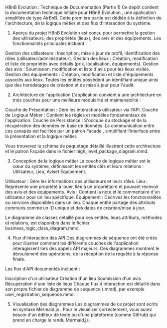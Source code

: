 HBnB Evolution : Technique de Documentation (Partie 1)
Ce dépôt contient la documentation technique initiale pour HBnB Evolution , une application simplifiée de type AirBnB. Cette première partie est dédiée à la définition de l'architecture, de la logique métier et des flux d'interaction du système.

1. Aperçu du projet
HBnB Evolution est conçu pour permettre la gestion des utilisateurs, des propriétés (lieux), des avis et des équipements. Les fonctionnalités principales incluent :

Gestion des utilisateurs : Inscription, mise à jour de profil, identification des rôles (utilisateur/administrateur).
Gestion des lieux : Création, modification et liste de propriétés avec détails (prix, localisation, équipements).
Gestion des avis : Soumission, modification et liste d'avis pour les lieux visités.
Gestion des équipements : Création, modification et liste d'équipements associés aux lieux.
Toutes les entités possèdent un identifiant unique ainsi que des horodatages de création et de mise à jour pour l'audit.

2. Architecture de l'application
L'application convient à une architecture en trois couches pour une meilleure modularité et maintenabilité :

Couche de Présentation : Gère les interactions utilisateur via l'API.
Couche de Logique Métier : Contient les règles et modèles fondamentaux de l'application.
Couche de Persistance : S'occupe du stockage et de la récupération des données en base de données.
La communication entre ces canapés est facilitée par un patron Facade , simplifiant l'interface entre la présentation et la logique métier.

Vous trouverez le schéma de paquetage détaillé illustrant cette architecture et le patron Façade dans le fichier high_level_package_diagram.mmd.

3. Conception de la logique métier
La couche de logique métier est le cœur du système, définissant les entités clés et leurs relations : Utilisateur, Lieu, Aviset Équipement.

Utilisateur : Gère les informations des utilisateurs et leurs rôles.
Lieu : Représente une propriété à louer, liée à un propriétaire et pouvant recevoir des avis et des équipements.
Avis : Contient la note et le commentaire d'un utilisateur pour un lieu spécifique.
Équipement : Décrivez les fonctionnalités ou services disponibles dans un lieu.
Chaque entité partage des attributs communs comme un ID unique et des dates de création/mise à jour.

Le diagramme de classes détaillé pour ces entités, leurs attributs, méthodes et relations, est disponible dans le fichier business_logic_class_diagram.mmd.

4. Flux d'interaction des API
Des diagrammes de séquence ont été créés pour illustrer comment les différents couches de l'application interagissent lors des appels API majeurs. Ces diagrammes montrent le déroulement des opérations, de la réception de la requête à la réponse finale.

Les flux d'API documentés incluent :

Inscription d'un utilisateur
Création d'un lieu
Soumission d'un avis
Récupération d'une liste de lieux
Chaque flux d'interaction est détaillé dans son propre fichier de diagramme de séquence (.mmd), par exemple user_registration_sequence.mmd.

5. Visualisation des diagrammes
Les diagrammes de ce projet sont écrits en syntaxe Mermaid.js . Pour le visualiser correctement, vous aurez besoin d'un éditeur de texte ou d'une plateforme (comme GitHub) qui prend en charge le rendu Mermaid.js.